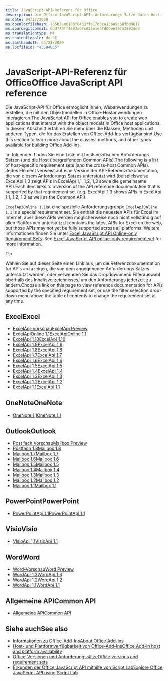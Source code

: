 ```yaml
---
title: JavaScript-API-Referenz für Office
description: Die Office-JavaScript-APIs-Anforderungs Sätze durch Host.
ms.date: 04/17/2020
ms.openlocfilehash: 765b2ee6108f6433ffe17d3ca15ba9c68fbd9617
ms.sourcegitcommit: 6dd770ff4893a67c625e1e4fd06ee197a3992ae0
ms.translationtype: MT
ms.contentlocale: de-DE
ms.lasthandoff: 04/21/2020
ms.locfileid: "43594855"
---
```

# <a name="office-javascript-api-reference"></a><span data-ttu-id="edebd-103">JavaScript-API-Referenz für Office</span><span class="sxs-lookup"><span data-stu-id="edebd-103">Office JavaScript API reference</span></span>

<span data-ttu-id="edebd-104">Die JavaScript-API für Office ermöglicht Ihnen, Webanwendungen zu erstellen, die mit den Objektmodellen in Office-Hostanwendungen interagieren.</span><span class="sxs-lookup"><span data-stu-id="edebd-104">The JavaScript API for Office enables you to create web applications that interact with the object models in Office host applications.</span></span> <span data-ttu-id="edebd-105">In diesem Abschnitt erfahren Sie mehr über die Klassen, Methoden und anderen Typen, die für das Erstellen von Office-Add-Ins verfügbar sind.</span><span class="sxs-lookup"><span data-stu-id="edebd-105">Use this section to learn more about the classes, methods, and other types available for building Office Add-ins.</span></span>

<span data-ttu-id="edebd-106">Im folgenden finden Sie eine Liste mit hostspezifischen Anforderungs Sätzen (und die Host übergreifenden Common APIs).</span><span class="sxs-lookup"><span data-stu-id="edebd-106">The following is a list of host-specific requirement sets (and the cross-host Common APIs).</span></span> <span data-ttu-id="edebd-107">Jedes Element verweist auf eine Version der API-Referenzdokumentation, die von diesem Anforderungs Satzes unterstützt wird (beispielsweise ExcelApi 1,3 zeigt APIs in ExcelApi 1,1, 1,2, 1,3 sowie die gemeinsame API).</span><span class="sxs-lookup"><span data-stu-id="edebd-107">Each item links to a version of the API reference documentation that is supported by that requirement set (e.g. ExcelApi 1.3 shows APIs in ExcelApi 1.1, 1.2, 1.3 as well as the Common API).</span></span>

<span data-ttu-id="edebd-108">`ExcelApiOnline 1.1`ist eine spezielle Anforderungsgruppe.</span><span class="sxs-lookup"><span data-stu-id="edebd-108">`ExcelApiOnline 1.1` is a special requirement set.</span></span> <span data-ttu-id="edebd-109">Sie enthält die neuesten APIs für Excel im Internet, aber diese APIs werden möglicherweise noch nicht vollständig auf allen Plattformen unterstützt.</span><span class="sxs-lookup"><span data-stu-id="edebd-109">It contains the latest APIs for Excel on the web, but those APIs may not yet be fully supported across all platforms.</span></span> <span data-ttu-id="edebd-110">Weitere Informationen finden Sie unter [Excel JavaScript API Online-only Requirement Sets](/office/dev/add-ins/reference/requirement-sets/excel-api-online-requirement-set) .</span><span class="sxs-lookup"><span data-stu-id="edebd-110">See [Excel JavaScript API online-only requirement set](/office/dev/add-ins/reference/requirement-sets/excel-api-online-requirement-set) for more information.</span></span>

> [!TIP]
> <span data-ttu-id="edebd-111">Wählen Sie auf dieser Seite einen Link aus, um die Referenzdokumentation für APIs anzuzeigen, die von dem angegebenen Anforderungs Satzes unterstützt werden, oder verwenden Sie das Dropdownmenü Filterauswahl oberhalb des Inhaltsverzeichnisses, um den Anforderungs jederzeit zu ändern.</span><span class="sxs-lookup"><span data-stu-id="edebd-111">Choose a link on this page to view reference documentation for APIs supported by the specified requirement set, or use the filter selection drop-down menu above the table of contents to change the requirement set at any time.</span></span>

## <a name="excel"></a><span data-ttu-id="edebd-112">Excel</span><span class="sxs-lookup"><span data-stu-id="edebd-112">Excel</span></span>

- [<span data-ttu-id="edebd-113">ExcelApi-Vorschau</span><span class="sxs-lookup"><span data-stu-id="edebd-113">ExcelApi Preview</span></span>](/javascript/api/excel?view=excel-js-preview)
- [<span data-ttu-id="edebd-114">ExcelApiOnline 1,1</span><span class="sxs-lookup"><span data-stu-id="edebd-114">ExcelApiOnline 1.1</span></span>](/javascript/api/excel?view=excel-js-online)
- [<span data-ttu-id="edebd-115">ExcelApi 1.10</span><span class="sxs-lookup"><span data-stu-id="edebd-115">ExcelApi 1.10</span></span>](/javascript/api/excel?view=excel-js-1.10)
- [<span data-ttu-id="edebd-116">ExcelApi 1.9</span><span class="sxs-lookup"><span data-stu-id="edebd-116">ExcelApi 1.9</span></span>](/javascript/api/excel?view=excel-js-1.9)
- [<span data-ttu-id="edebd-117">ExcelApi 1.8</span><span class="sxs-lookup"><span data-stu-id="edebd-117">ExcelApi 1.8</span></span>](/javascript/api/excel?view=excel-js-1.8)
- [<span data-ttu-id="edebd-118">ExcelApi 1.7</span><span class="sxs-lookup"><span data-stu-id="edebd-118">ExcelApi 1.7</span></span>](/javascript/api/excel?view=excel-js-1.7)
- [<span data-ttu-id="edebd-119">ExcelApi 1.6</span><span class="sxs-lookup"><span data-stu-id="edebd-119">ExcelApi 1.6</span></span>](/javascript/api/excel?view=excel-js-1.6)
- [<span data-ttu-id="edebd-120">ExcelApi 1.5</span><span class="sxs-lookup"><span data-stu-id="edebd-120">ExcelApi 1.5</span></span>](/javascript/api/excel?view=excel-js-1.5)
- [<span data-ttu-id="edebd-121">ExcelApi 1.4</span><span class="sxs-lookup"><span data-stu-id="edebd-121">ExcelApi 1.4</span></span>](/javascript/api/excel?view=excel-js-1.4)
- [<span data-ttu-id="edebd-122">ExcelApi 1.3</span><span class="sxs-lookup"><span data-stu-id="edebd-122">ExcelApi 1.3</span></span>](/javascript/api/excel?view=excel-js-1.3)
- [<span data-ttu-id="edebd-123">ExcelApi 1.2</span><span class="sxs-lookup"><span data-stu-id="edebd-123">ExcelApi 1.2</span></span>](/javascript/api/excel?view=excel-js-1.2)
- [<span data-ttu-id="edebd-124">ExcelApi 1.1</span><span class="sxs-lookup"><span data-stu-id="edebd-124">ExcelApi 1.1</span></span>](/javascript/api/excel?view=excel-js-1.1)

## <a name="onenote"></a><span data-ttu-id="edebd-125">OneNote</span><span class="sxs-lookup"><span data-stu-id="edebd-125">OneNote</span></span>

- [<span data-ttu-id="edebd-126">OneNote 1,1</span><span class="sxs-lookup"><span data-stu-id="edebd-126">OneNote 1.1</span></span>](/javascript/api/onenote?view=onenote-js-1.1)

## <a name="outlook"></a><span data-ttu-id="edebd-127">Outlook</span><span class="sxs-lookup"><span data-stu-id="edebd-127">Outlook</span></span>

- [<span data-ttu-id="edebd-128">Post fach Vorschau</span><span class="sxs-lookup"><span data-stu-id="edebd-128">Mailbox Preview</span></span>](/javascript/api/outlook?view=outlook-js-preview)
- [<span data-ttu-id="edebd-129">Postfach 1.8</span><span class="sxs-lookup"><span data-stu-id="edebd-129">Mailbox 1.8</span></span>](/javascript/api/outlook?view=outlook-js-1.8)
- [<span data-ttu-id="edebd-130">Mailbox 1.7</span><span class="sxs-lookup"><span data-stu-id="edebd-130">Mailbox 1.7</span></span>](/javascript/api/outlook?view=outlook-js-1.7)
- [<span data-ttu-id="edebd-131">Mailbox 1.6</span><span class="sxs-lookup"><span data-stu-id="edebd-131">Mailbox 1.6</span></span>](/javascript/api/outlook?view=outlook-js-1.6)
- [<span data-ttu-id="edebd-132">Mailbox 1.5</span><span class="sxs-lookup"><span data-stu-id="edebd-132">Mailbox 1.5</span></span>](/javascript/api/outlook?view=outlook-js-1.5)
- [<span data-ttu-id="edebd-133">Mailbox 1.4</span><span class="sxs-lookup"><span data-stu-id="edebd-133">Mailbox 1.4</span></span>](/javascript/api/outlook?view=outlook-js-1.4)
- [<span data-ttu-id="edebd-134">Mailbox 1.3</span><span class="sxs-lookup"><span data-stu-id="edebd-134">Mailbox 1.3</span></span>](/javascript/api/outlook?view=outlook-js-1.3)
- [<span data-ttu-id="edebd-135">Mailbox 1.2</span><span class="sxs-lookup"><span data-stu-id="edebd-135">Mailbox 1.2</span></span>](/javascript/api/outlook?view=outlook-js-1.2)
- [<span data-ttu-id="edebd-136">Mailbox 1.1</span><span class="sxs-lookup"><span data-stu-id="edebd-136">Mailbox 1.1</span></span>](/javascript/api/outlook?view=outlook-js-1.1)

## <a name="powerpoint"></a><span data-ttu-id="edebd-137">PowerPoint</span><span class="sxs-lookup"><span data-stu-id="edebd-137">PowerPoint</span></span>

- [<span data-ttu-id="edebd-138">PowerPointApi 1.1</span><span class="sxs-lookup"><span data-stu-id="edebd-138">PowerPointApi 1.1</span></span>](/javascript/api/powerpoint?view=powerpoint-js-1.1)

## <a name="visio"></a><span data-ttu-id="edebd-139">Visio</span><span class="sxs-lookup"><span data-stu-id="edebd-139">Visio</span></span>

- [<span data-ttu-id="edebd-140">VisioApi 1,1</span><span class="sxs-lookup"><span data-stu-id="edebd-140">VisioApi 1.1</span></span>](/javascript/api/visio?view=visio-js-1.1)

## <a name="word"></a><span data-ttu-id="edebd-141">Word</span><span class="sxs-lookup"><span data-stu-id="edebd-141">Word</span></span>

- [<span data-ttu-id="edebd-142">Word-Vorschau</span><span class="sxs-lookup"><span data-stu-id="edebd-142">Word Preview</span></span>](/javascript/api/word?view=word-js-preview)
- [<span data-ttu-id="edebd-143">WordApi 1.3</span><span class="sxs-lookup"><span data-stu-id="edebd-143">WordApi 1.3</span></span>](/javascript/api/word?view=word-js-1.3)
- [<span data-ttu-id="edebd-144">WordApi 1.2</span><span class="sxs-lookup"><span data-stu-id="edebd-144">WordApi 1.2</span></span>](/javascript/api/word?view=word-js-1.2)
- [<span data-ttu-id="edebd-145">WordApi 1.1</span><span class="sxs-lookup"><span data-stu-id="edebd-145">WordApi 1.1</span></span>](/javascript/api/word?view=word-js-1.1)

## <a name="common-api"></a><span data-ttu-id="edebd-146">Allgemeine API</span><span class="sxs-lookup"><span data-stu-id="edebd-146">Common API</span></span>

- [<span data-ttu-id="edebd-147">Allgemeine API</span><span class="sxs-lookup"><span data-stu-id="edebd-147">Common API</span></span>](/javascript/api/office?view=common-js)

## <a name="see-also"></a><span data-ttu-id="edebd-148">Siehe auch</span><span class="sxs-lookup"><span data-stu-id="edebd-148">See also</span></span>

- [<span data-ttu-id="edebd-149">Informationen zu Office-Add-Ins</span><span class="sxs-lookup"><span data-stu-id="edebd-149">About Office Add-ins</span></span>](/office/dev/add-ins/overview)
- [<span data-ttu-id="edebd-150">Host- und Plattformverfügbarkeit von Office-Add-Ins</span><span class="sxs-lookup"><span data-stu-id="edebd-150">Office Add-in host and platform availability</span></span>](/office/dev/add-ins/overview/office-add-in-availability)
- [<span data-ttu-id="edebd-151">Office-Versionen und Anforderungssätze</span><span class="sxs-lookup"><span data-stu-id="edebd-151">Office versions and requirement sets</span></span>](/office/dev/add-ins/develop/office-versions-and-requirement-sets)
- [<span data-ttu-id="edebd-152">Erkunden der Office JavaScript API mithilfe von Script Lab</span><span class="sxs-lookup"><span data-stu-id="edebd-152">Explore Office JavaScript API using Script Lab</span></span>](/office/dev/add-ins/overview/explore-with-script-lab)
